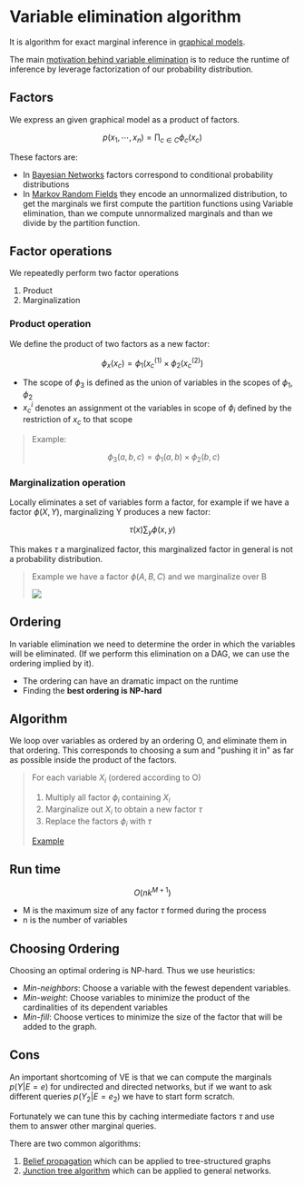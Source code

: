 # Variable elimination algorithm

It is algorithm for exact marginal inference in [graphical models](graphical_models.md).  

The main [motivation behind variable elimination](variable_elimination_motivation.md) is to reduce the runtime of inference by leverage factorization of our probability distribution.

## Factors
We express an given graphical model as a product of factors.

$$
p(x_1,\cdots, x_n) = \prod_{c \in C}\phi_c(x_c)
$$

These factors are:
* In [Bayesian Networks](directed_graphical_models.md) factors correspond to conditional probability distributions
* In [Markov Random Fields](markov_random_fields.md) they encode an unnormalized distribution, to get the marginals we first compute the partition functions using Variable elimination, than we compute unnormalized marginals and than we divide by the partition function.


## Factor operations
We repeatedly perform two factor operations
1. Product
2. Marginalization

### Product operation

We define the product of two factors as a new factor:

$$
\phi_x(x_c) = \phi_1(x_c^{(1)} \times \phi_2(x_c^{(2)})
$$

* The scope of $\phi_3$ is defined as the union of variables in the scopes of $\phi_1, \phi_2$
* $x_c^i$ denotes an assignment ot the variables in scope of $\phi_i$ defined by the restriction of $x_c$ to that scope

>Example: 
>
> $$\phi_3(a,b,c) = \phi_1(a,b)\times \phi_2(b,c)$$

### Marginalization operation

Locally eliminates a set of variables form a factor, for example if we have a factor $\phi(X,Y)$, marginalizing Y produces a new factor:

$$
\tau(x)\sum_y \phi(x,y)
$$

This makes $\tau$ a marginalized factor, this marginalized factor in general is not a probability distribution.

> Example we have a factor $\phi(A,B,C$) and we marginalize over B
> 
>![](../.images/machine_learning/factor_marginalization.png)

## Ordering
In variable elimination we need to determine the order in which the variables will be eliminated. (If we perform this elimination on a DAG, we can use the ordering implied by it).

* The ordering can have an dramatic impact on the runtime
* Finding the **best ordering is NP-hard**

## Algorithm
We loop over variables as ordered by an ordering O, and eliminate them in that ordering. This corresponds to choosing a sum and "pushing it in" as far as possible inside the product of the factors. 

> For each variable $X_i$ (ordered according to O)
> 1. Multiply all factor $\phi_i$ containing $X_i$
> 2. Marginalize out $X_i$ to obtain a new factor $\tau$
> 3. Replace the factors $\phi_i$ with $\tau$
> 
> [Example](variable_elimination_example.md)

## Run time
$$O(nk^{M+1})$$

* M is the maximum size of any factor $\tau$ formed during the process 
* n is the number of variables

## Choosing Ordering

Choosing an optimal ordering is NP-hard. Thus we use heuristics:

* *Min-neighbors*: Choose a variable with the fewest dependent variables.
* *Min-weight*: Choose variables to minimize the product of the cardinalities of its dependent variables
* *Min-fill*: Choose vertices to minimize the size of the factor that will be added to the graph.


## Cons
An important shortcoming of VE is that we can compute the marginals $p(Y|E=e)$ for undirected and directed networks, but if we want to ask different queries $p(Y_2|E=e_2)$ we have to start form scratch.

Fortunately we can tune this by caching intermediate factors $\tau$ and use them to answer other marginal queries.

There are two common algorithms:

1. [Belief propagation](belief_propagation.md) which can be applied to tree-structured graphs
2. [Junction tree algorithm](junction_tree_algorithm.md) which can be applied to general networks.